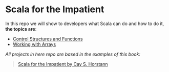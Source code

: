 Scala for the Impatient
=======================
In this repo we will show to developers what Scala can do and how to do it, **the topics are**:

* [Control Structures and Functions](https://github.com/robsonoduarte/learn-scala/tree/master/scala-for-the-impatient/scala-control-structures-functions)
* [Working with Arrays](https://github.com/robsonoduarte/learn-scala/tree/master/scala-for-the-impatient/scala-working-with-arrays)


*All projects in here repo are based in the examples of this book:*

> [Scala for the Impatient by Cay S. Horstann](http://www.horstmann.com/scala/index.html)
